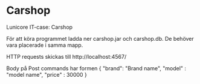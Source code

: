 # Carshop

Lunicore IT-case: Carshop

För att köra programmet ladda ner carshop.jar och carshop.db.
De behöver vara placerade i samma mapp.

HTTP requests skickas till http://localhost:4567/

Body på Post commands har formen { "brand": "Brand name", "model" : "model name", "price" : 30000  }

